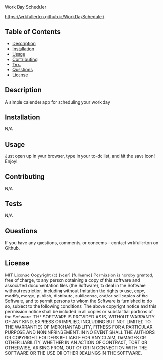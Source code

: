 Work Day Scheduler

https://wrkfullerton.github.io/WorkDayScheduler/

## Table of Contents
  * [Description](#description)
  * [Installation](#install)
  * [Usage](#usage)
  * [Contributing](#contributing)
  * [Test](#test)
  * [Questions](#questions)
  * [License](#license)
  
  ## Description
  A simple calender app for scheduling your work day

  ## Installation
  N/A
 
  ## Usage
  Just open up in your browser, type in your to-do list, and hit the save icon! Enjoy!
  
  ## Contributing
  N/A
  
  ## Tests
  N/A

  ## Questions
  If you have any questions, comments, or concerns - contact wrkfullerton on Github.
  
  ## License
  MIT License
Copyright (c) [year] [fullname]
Permission is hereby granted, free of charge, to any person obtaining a copy
of this software and associated documentation files (the Software), to deal
in the Software without restriction, including without limitation the rights
to use, copy, modify, merge, publish, distribute, sublicense, and/or sell
copies of the Software, and to permit persons to whom the Software is
furnished to do so, subject to the following conditions:
The above copyright notice and this permission notice shall be included in all
copies or substantial portions of the Software.
THE SOFTWARE IS PROVIDED AS IS, WITHOUT WARRANTY OF ANY KIND, EXPRESS OR
IMPLIED, INCLUDING BUT NOT LIMITED TO THE WARRANTIES OF MERCHANTABILITY,
FITNESS FOR A PARTICULAR PURPOSE AND NONINFRINGEMENT. IN NO EVENT SHALL THE
AUTHORS OR COPYRIGHT HOLDERS BE LIABLE FOR ANY CLAIM, DAMAGES OR OTHER
LIABILITY, WHETHER IN AN ACTION OF CONTRACT, TORT OR OTHERWISE, ARISING FROM,
OUT OF OR IN CONNECTION WITH THE SOFTWARE OR THE USE OR OTHER DEALINGS IN THE
SOFTWARE.
